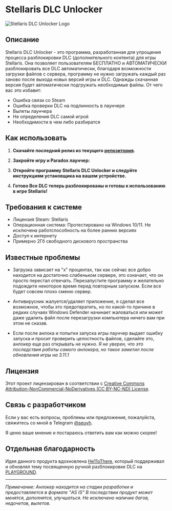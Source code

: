 # Stellaris DLC Unlocker

![Stellaris DLC Unlocker Logo](https://github.com/seuyh/stellaris-dlc-unlocker/blob/main/.banner/readme_banner.png)

## Описание

Stellaris DLC Unlocker - это программа, разработанная для упрощения процесса разблокировки DLC (дополнительного контента) для игры Stellaris. Она позволяет пользователям БЕСПЛАТНО и АВТОМАТИЧЕСКИ разблокировать все DLC автоматически, благодаря возможности загрузки файлов с сервера, программу не нужно загружать каждый раз заново после выхода новых версий игры и DLC. Однажды скачанная версия будет автоматически подгружать необходимые файлы.
От чего вас это избавит:
- Ошибка связи со Steam
- Ошибка проверки DLC на подлинность в лаунчере
- Вылеты лаунчера
- Не определения DLC самой игрой
- Необходимости в чем либо разбиратся

## Как использовать

1. **Скачайте последний релиз из текущего [репозитория](https://github.com/seuyh/stellaris-dlc-unlocker/releases).**

2. **Закройте игру и Paradox лаунчер:**

3. **Откройте программу Stellaris DLC Unlocker и следуйте инструкциям установщика на вашем устройстве.**

5. **Готово Все DLC теперь разблокированы и готовы к использованию в игре Stellaris!**

## Требования к системе

- Лицензия Steam: Stellaris
- Операционная система: Протестировано на Windows 10/11. Не исключена работспособность на более ранних версиях
- Доступ к интернету
- Примерно 2Гб свободного дискового пространства

## Известные проблемы

- Загрузка зависает на "x" процентах, так как сейчас все добро находится на достаточно слабеньком сервере, это означает, что он просто перестал отвечать. Перезапустите программу и желательно подождите некоторое время перед повторным запуском. Если все будет совсем плохо сменю сервер.
  
- Антивирусник жалуется/удаляет приложение, я сделал все возможное, чтобы это предотвратить, но по какой-то причине в редких случаях Windows Defender начинает жаловаться или может даже удалить файл после перезагрузки компьютера ничего вам при этом не сказав.

- Если после анлока и попытки запуска игры лаунчер выдает ошибку запуска и просит проверить целостность файлов, сделайте это, анлокер еще раз открывать не нужно. *Я не уверен, что это последствия работы самого анлокера, но такое заметил после обновления игры на 3.11.1*

## Лицензия

Этот проект лицензирован в соответствии с [Creative Commons Attribution-NonCommercial-NoDerivatives (CC BY-NC-ND) License](https://creativecommons.org/licenses/by-nc-nd/4.0/).

## Связь с разработчиком

Если у вас есть вопросы, проблемы или предложения, пожалуйста, свяжитесь со мной в Telegram [@seuyh](https://t.me/seuyh).

Я ценю ваше мнение и постараюсь ответить вам как можно скорее!


## Отдельная благодарность

Идея данного продукта вдохновлена [He11oThere](https://t.me/Temri1337), который поддерживал и обновлял тему посвященную ручной разблокировке DLC на [PLAYGROUND](https://www.playground.ru/stellaris/cheat/stellaris_dlc_unlocker_razblokirovschik_dopolnenij_3_10-1088979#29894040).

--- 

*Примечание: Анлокер находится на стадии разработки и предоставляется в формате "AS IS" В последствии продукт может менятся, дополнятся, улучшаться. Не исключено наличие багов, недочетов, вылетов.*
